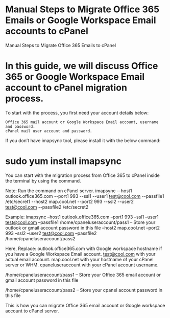 # Manual Steps to Migrate Office 365 Emails or Google Workspace Email accounts to cPanel
 Manual Steps to Migrate Office 365 Emails to cPanel

 # In this guide, we will discuss Office 365 or Google Workspace Email account to cPanel migration process.

To start with the process, you first need your account details below:

    Office 365 mail account or Google Workspace Email account, username and password.
    cPanel mail user account and password.

If you don’t have imapsync tool, please install it with the below command:

# sudo yum install imapsync

You can start with the migration process from Office 365 to cPanel inside the terminal by using the command.

Note: Run the command on cPanel server.
    imapsync --host1 outlook.office365.com --port1 993 --ssl1 --user1 test@cool.com --passfile1 /etc/secret1 --host2 map.cool.net --port2 993 --ssl2 --user2 test@cool.com --passfile2 /etc/secret2
    

Example:
 imapsync –host1 outlook.office365.com –port1 993 –ssl1 –user1 test@cool.com –passfile1 /home/cpaneluseraccount/pass1 – Store your outlook or gmail account password in this file –host2 map.cool.net –port2 993 –ssl2 –user2 test@cool.com –passfile2 /home/cpaneluseraccount/pass2


Here, Replace:
outlook.office365.com with Google workspace hostname if you have a Google Workspace Email account.
test@cool.com with your actual email account.
map.cool.net with your hostname of your cPanel server or WHM.
cpaneluseraccount with your cPanel account username.

/home/cpaneluseraccount/pass1 – Store your Office 365 email account or gmail account password in this file

/home/cpaneluseraccount/pass2 – Store your cpanel account password in this file

This is how you can migrate Office 365 email account or Google workspace account to cPanel server.

